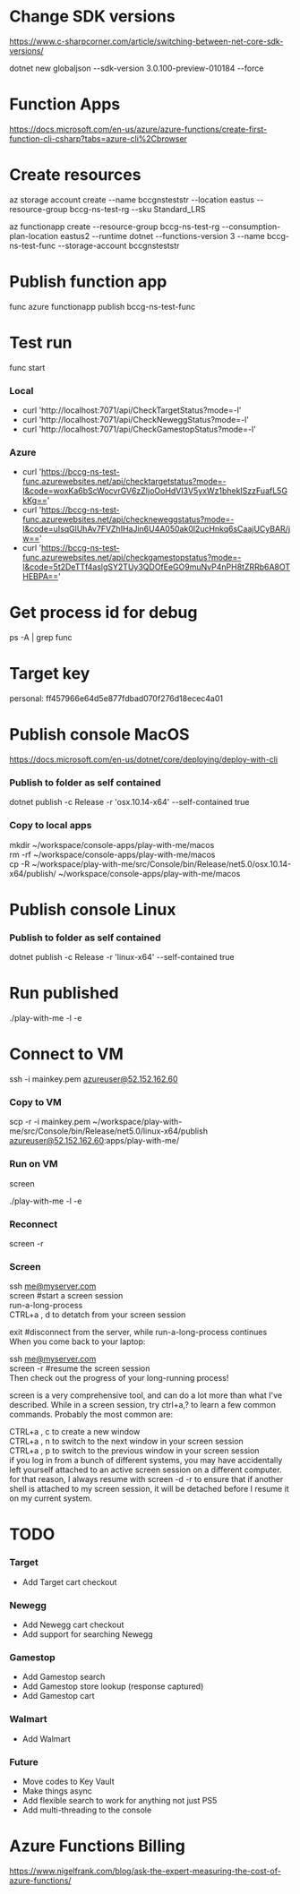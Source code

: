 # Change SDK versions

https://www.c-sharpcorner.com/article/switching-between-net-core-sdk-versions/

dotnet new globaljson --sdk-version 3.0.100-preview-010184 --force


# Function Apps

https://docs.microsoft.com/en-us/azure/azure-functions/create-first-function-cli-csharp?tabs=azure-cli%2Cbrowser


# Create resources

az storage account create --name bccgnsteststr --location eastus --resource-group bccg-ns-test-rg --sku Standard_LRS  

az functionapp create --resource-group bccg-ns-test-rg --consumption-plan-location eastus2 --runtime dotnet --functions-version 3 --name   bccg-ns-test-func --storage-account bccgnsteststr  


# Publish function app

func azure functionapp publish bccg-ns-test-func  


# Test run

func start

### Local
- curl 'http://localhost:7071/api/CheckTargetStatus?mode=-l'
- curl 'http://localhost:7071/api/CheckNeweggStatus?mode=-l'
- curl 'http://localhost:7071/api/CheckGamestopStatus?mode=-l'

### Azure
- curl 'https://bccg-ns-test-func.azurewebsites.net/api/checktargetstatus?mode=-l&code=woxKa6bScWocvrGV6zZIjoOoHdVI3V5yxWz1bhekISzzFuafL5GkKg=='
- curl 'https://bccg-ns-test-func.azurewebsites.net/api/checkneweggstatus?mode=-l&code=uIsqGlUhAv7FVZhIHaJin6U4A050ak0l2ucHnkq6sCaajUCyBAR/jw=='
- curl 'https://bccg-ns-test-func.azurewebsites.net/api/checkgamestopstatus?mode=-l&code=5t2DeTTf4aslgSY2TUy3QDOfEeGO9muNvP4nPH8tZRRb6A8OTHEBPA=='


# Get process id for debug

ps -A | grep func


# Target key

personal: ff457966e64d5e877fdbad070f276d18ecec4a01


# Publish console MacOS

https://docs.microsoft.com/en-us/dotnet/core/deploying/deploy-with-cli

### Publish to folder as self contained
dotnet publish -c Release -r 'osx.10.14-x64' --self-contained true

### Copy to local apps
mkdir ~/workspace/console-apps/play-with-me/macos  
rm -rf ~/workspace/console-apps/play-with-me/macos  
cp -R ~/workspace/play-with-me/src/Console/bin/Release/net5.0/osx.10.14-x64/publish/ ~/workspace/console-apps/play-with-me/macos  

# Publish console Linux

### Publish to folder as self contained
dotnet publish -c Release -r 'linux-x64' --self-contained true

# Run published 

./play-with-me -l -e

# Connect to VM

ssh -i mainkey.pem azureuser@52.152.162.60

### Copy to VM
scp -r -i mainkey.pem ~/workspace/play-with-me/src/Console/bin/Release/net5.0/linux-x64/publish azureuser@52.152.162.60:apps/play-with-me/

### Run on VM
screen

./play-with-me -l -e

### Reconnect

screen -r

### Screen
ssh me@myserver.com  
screen               #start a screen session  
run-a-long-process  
CTRL+a , d to detatch from your screen session  

exit                 #disconnect from the server, while run-a-long-process continues  
When you come back to your laptop:  
  
ssh me@myserver.com  
screen -r            #resume the screen session  
Then check out the progress of your long-running process!  
  
screen is a very comprehensive tool, and can do a lot more than what I've described. While in a screen session, try ctrl+a,? to learn a few common commands. Probably the most common are:  
  
CTRL+a , c to create a new window  
CTRL+a , n to switch to the next window in your screen session  
CTRL+a , p to switch to the previous window in your screen session  
if you log in from a bunch of different systems, you may have accidentally left yourself attached to an active screen session on a different computer. for that reason, I always resume with screen -d -r to ensure that if another shell is attached to my screen session, it will be detached before I resume it on my current system.  


# TODO

### Target
- Add Target cart checkout

### Newegg
- Add Newegg cart checkout
- Add support for searching Newegg

### Gamestop
- Add Gamestop search
- Add Gamestop store lookup (response captured)
- Add Gamestop cart

### Walmart
- Add Walmart

### Future
- Move codes to Key Vault
- Make things async
- Add flexible search to work for anything not just PS5
- Add multi-threading to the console

# Azure Functions Billing

https://www.nigelfrank.com/blog/ask-the-expert-measuring-the-cost-of-azure-functions/
